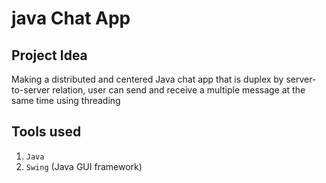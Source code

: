 # java Chat App

## Project Idea

Making a distributed and centered Java chat app that is duplex by server-to-server relation, user can send and receive a multiple message at the same time using threading 

## Tools used 

1. `Java`
3. `Swing` (Java GUI framework)




